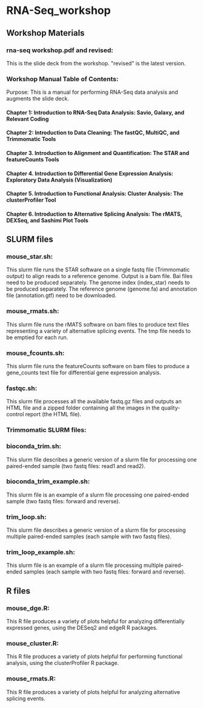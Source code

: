 # RNA-Seq_workshop

## Workshop Materials
### rna-seq workshop.pdf and revised:
This is the slide deck from the workshop. "revised" is the latest version.

### Workshop Manual Table of Contents:
Purpose: This is a manual for performing RNA-Seq data analysis and augments the slide deck.

#### Chapter 1: Introduction to RNA-Seq Data Analysis: Savio, Galaxy, and Relevant Coding
#### Chapter 2: Introduction to Data Cleaning: The fastQC, MultiQC, and Trimmomatic Tools
#### Chapter 3. Introduction to Alignment and Quantification: The STAR and featureCounts Tools
#### Chapter 4. Introduction to Differential Gene Expression Analysis: Exploratory Data Analysis (Visualization)
#### Chapter 5. Introduction to Functional Analysis: Cluster Analysis: The clusterProfiler Tool
#### Chapter 6. Introduction to Alternative Splicing Analysis: The rMATS, DEXSeq, and Sashimi Plot Tools

## SLURM files
### mouse_star.sh: 
This slurm file runs the STAR software on a single fastq file (Trimmomatic output) to align reads to a reference genome. Output is a bam file. Bai files need to be produced separately. The genome index (index_star) needs to be produced separately. The reference genome (genome.fa) and annotation file (annotation.gtf) need to be downloaded.
### mouse_rmats.sh:
This slurm file runs the rMATS software on bam files to produce text files representing a variety of alternative splicing events. The tmp file needs to be emptied for each run.
### mouse_fcounts.sh:
This slurm file runs the featureCounts software on bam files to produce a gene_counts text file for differential gene expression analysis.
### fastqc.sh:
This slurm file processes all the available fastq.gz files and outputs an HTML file and a zipped folder containing all the images in the quality-control report (the HTML file).

### Trimmomatic SLURM files:
### bioconda_trim.sh: 
This slurm file describes a generic version of a slurm file for processing one paired-ended sample (two fastq files: read1 and read2). 
### bioconda_trim_example.sh: 
This slurm file is an example of a slurm file processing one paired-ended sample (two fastq files: forward and reverse). 
### trim_loop.sh: 
This slurm file describes a generic version of a slurm file for processing multiple paired-ended samples (each sample with two fastq files).
### trim_loop_example.sh: 
This slurm file is an example of a slurm file processing multiple paired-ended samples (each sample with two fastq files: forward and reverse).

## R files
### mouse_dge.R:
This R file produces a variety of plots helpful for analyzing differentially expressed genes, using the DESeq2 and edgeR R packages.
### mouse_cluster.R:
This R file produces a variety of plots helpful for performing functional analysis, using the clusterProfiler R package.
### mouse_rmats.R:
This R file produces a variety of plots helpful for analyzing alternative splicing events.


